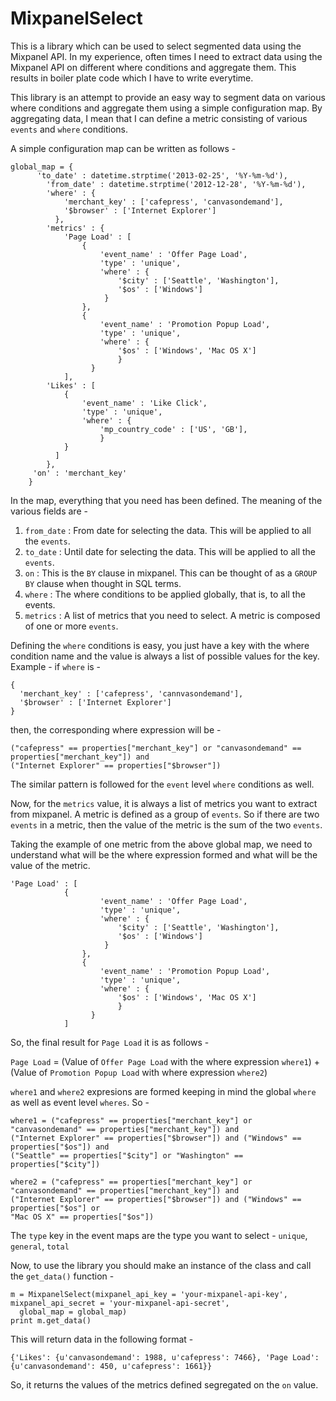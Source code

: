 MixpanelSelect
===============

This is a library which can be used to select segmented data using the Mixpanel API. In my experience, often times
I need to extract data using the Mixpanel API on different where conditions and aggregate them. This results in
boiler plate code which I have to write everytime. 

This library is an attempt to provide an easy way to segment data on various where conditions and aggregate them
using a simple configuration map. By aggregating data, I mean that I can define a metric consisting of various 
`events` and `where` conditions. 

A simple configuration map can be written as follows -

```
global_map = {
      'to_date' : datetime.strptime('2013-02-25', '%Y-%m-%d'),
	    'from_date' : datetime.strptime('2012-12-28', '%Y-%m-%d'),
	    'where' : {
    		'merchant_key' : ['cafepress', 'canvasondemand'], 
    		'$browser' : ['Internet Explorer']
		  },
	    'metrics' : {
    		'Page Load' : [
    		    {
        			'event_name' : 'Offer Page Load',
        			'type' : 'unique',
        			'where' : {
        			    '$city' : ['Seattle', 'Washington'],
        			    '$os' : ['Windows']
        			 }
    		    },
    		    {
        			'event_name' : 'Promotion Popup Load',
        			'type' : 'unique',
        			'where' : {
        			    '$os' : ['Windows', 'Mac OS X']
        			    }
        		  }
		    ],
  		'Likes' : [
  		    {
      			'event_name' : 'Like Click',
      			'type' : 'unique',
      			'where' : {
      			    'mp_country_code' : ['US', 'GB'],
      			    }
  		    }
  		  ]
		},
	 'on' : 'merchant_key'
	}

```

In the map, everything that you need has been defined. The meaning of the various fields are  -

1. `from_date` : From date for selecting the data. This will be applied to all the `events`.
2. `to_date` : Until date for selecting the data. This will be applied to all the `events`.
3. `on` : This is the `BY` clause in mixpanel. This can be thought of as a `GROUP BY` clause when thought in SQL terms.
4. `where` : The where conditions to be applied globally, that is, to all the events.
5. `metrics` : A list of metrics that you need to select. A metric is composed of one or more `events`.

Defining the `where` conditions is easy, you just have a key with the where condition name and the value is always
a list of possible values for the key. 
Example - if `where` is - 
```
{
  'merchant_key' : ['cafepress', 'cannvasondemand'],
  '$browser' : ['Internet Explorer']
}
```
then, the corresponding where expression will be -
```
("cafepress" == properties["merchant_key"] or "canvasondemand" == properties["merchant_key"]) and 
("Internet Explorer" == properties["$browser"])
```

The similar pattern is followed for the `event` level `where` conditions as well.

Now, for the `metrics` value, it is always a list of metrics you want to extract from mixpanel. A metric
is defined as a group of `events`. So if there are two `events` in a metric, then the value of the metric is
the sum of the two `events`.

Taking the example of one metric from the above global map, we need to understand what will be the where expression 
formed and what will be the value of the metric.

```
'Page Load' : [
      	    {
        			'event_name' : 'Offer Page Load',
        			'type' : 'unique',
        			'where' : {
        			    '$city' : ['Seattle', 'Washington'],
        			    '$os' : ['Windows']
        			 }
    		    },
    		    {
        			'event_name' : 'Promotion Popup Load',
        			'type' : 'unique',
        			'where' : {
        			    '$os' : ['Windows', 'Mac OS X']
        			    }
        		  }
		    ]
```

So, the final result for `Page Load` it is as follows -

`Page Load` = (Value of `Offer Page Load` with the where expression `where1`) + (Value of `Promotion Popup Load` with where expression `where2`)

`where1` and `where2` expresions are formed keeping in mind the global `where` as well as event level `wheres`. So -
```
where1 = ("cafepress" == properties["merchant_key"] or "canvasondemand" == properties["merchant_key"]) and
("Internet Explorer" == properties["$browser"]) and ("Windows" == properties["$os"]) and 
("Seattle" == properties["$city"] or "Washington" == properties["$city"])
```

```
where2 = ("cafepress" == properties["merchant_key"] or "canvasondemand" == properties["merchant_key"]) and
("Internet Explorer" == properties["$browser"]) and ("Windows" == properties["$os"] or 
"Mac OS X" == properties["$os"])
```

The `type` key in the event maps are the type you want to select - `unique`, `general`, `total`

Now, to use the library you should make an instance of the class and call the `get_data()` function -

```
m = MixpanelSelect(mixpanel_api_key = 'your-mixpanel-api-key', mixpanel_api_secret = 'your-mixpanel-api-secret',
  global_map = global_map)
print m.get_data()
```

This will return data in the following format -
```
{'Likes': {u'canvasondemand': 1988, u'cafepress': 7466}, 'Page Load': {u'canvasondemand': 450, u'cafepress': 1661}}
```

So, it returns the values of the metrics defined segregated on the `on` value.
